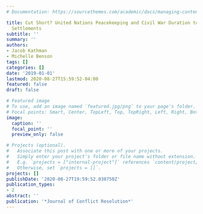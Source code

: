 ```yaml
---
# Documentation: https://sourcethemes.com/academic/docs/managing-content/

title: Cut Short? United Nations Peacekeeping and Civil War Duration to Negotiated
  Settlements
subtitle: ''
summary: ''
authors:
- Jacob Kathman
- Michelle Benson
tags: []
categories: []
date: '2019-01-01'
lastmod: 2020-08-27T15:59:52-04:00
featured: false
draft: false

# Featured image
# To use, add an image named `featured.jpg/png` to your page's folder.
# Focal points: Smart, Center, TopLeft, Top, TopRight, Left, Right, BottomLeft, Bottom, BottomRight.
image:
  caption: ''
  focal_point: ''
  preview_only: false

# Projects (optional).
#   Associate this post with one or more of your projects.
#   Simply enter your project's folder or file name without extension.
#   E.g. `projects = ["internal-project"]` references `content/project/deep-learning/index.md`.
#   Otherwise, set `projects = []`.
projects: []
publishDate: '2020-08-27T19:59:52.030750Z'
publication_types:
- 2
abstract: ''
publication: '*Journal of Conflict Resolution*'
---
```

